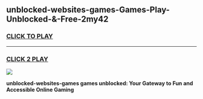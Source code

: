 
## unblocked-websites-games-Games-Play-Unblocked-&-Free-2my42
<h3>
<a href="https://premium76.site?title=unblocked-websites-games&ref=24A">CLICK TO PLAY</a></h3>
<hr>

<h3>
<a href="https://premium76.site?title=unblocked-websites-games&ref=24A">CLICK 2 PLAY</a>
  
</h3>

<a href="https://premium76.site?title=unblocked-websites-games&ref=24A"><img src="https://clearcache.store/games.png"></a>


**unblocked-websites-games games unblocked: Your Gateway to Fun and Accessible Online Gaming**
